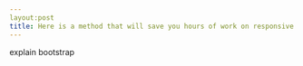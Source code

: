 ```yaml
---
layout:post
title: Here is a method that will save you hours of work on responsive sites
---
```

explain bootstrap
